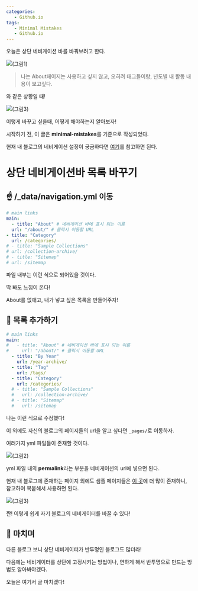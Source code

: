 ```yaml
---
categories: 
   - Github.io
tags:
   - Minimal Mistakes
   - Github.io
---
```


오늘은 상단 네비게이션 바를 바꿔보려고 한다.

![(그림1)](https://github.com/donggi9313/donggi9313.github.io/blob/master/assets/image/20200121/01.jpg?raw=true)

> 나는 About페이지는 사용하고 싶지 않고, 오히려 태그들이랑, 년도별 내 활동 내용이 보고싶다.

와 같은 상황일 때!

![(그림3)](https://github.com/donggi9313/donggi9313.github.io/blob/master/assets/image/20200121/03.jpg?raw=true)

이렇게 바꾸고 싶을때, 어떻게 해야하는지 알아보자!

시작하기 전, 이 글은 **minimal-mistakes**를 기준으로 작성되었다.

현재 내 블로그의 네비게이션 설정이 궁금하다면 [여기](https://github.com/donggi9313/donggi9313.github.io/blob/master/_data/navigation.yml)를 참고하면 된다.

# 상단 네비게이션바 목록 바꾸기

## ☝ /_data/navigation.yml 이동
```yml
# main links
main:
  - title: "About" # 네비게이션 바에 표시 되는 이름
  url: "/about/" # 클릭시 이동할 URL
- title: "Category"
  url: /categories/
# - title: "Sample Collections"
# url: /collection-archive/
# - title: "Sitemap"
# url: /sitemap
```

파일 내부는 이런 식으로 되어있을 것이다.

딱 봐도 느낌이 온다!

About를 없애고, 내가 넣고 싶은 목록을 만들어주자!

## 🤞 목록 추가하기

```yml
# main links
main:
#   - title: "About" # 네비게이션 바에 표시 되는 이름
#     url: "/about/" # 클릭시 이동할 URL
  - title: "By Year"
    url: /year-archive/
  - title: "Tag"
    url: /tags/
  - title: "Category"
    url: /categories/
  # - title: "Sample Collections"
  #   url: /collection-archive/
  # - title: "Sitemap"
  #   url: /sitemap
```

나는 이런 식으로 수정했다!

이 외에도 자신의 블로그의 페이지들의 url을 알고 싶다면 `_pages/`로 이동하자.

여러가지 yml 파일들이 존재할 것이다.

![(그림2)](https://github.com/donggi9313/donggi9313.github.io/blob/master/assets/image/20200121/02.jpg?raw=true)

yml 파일 내의 **permalink**라는 부분을 네비게이션의 url에 넣으면 된다.

현재 내 블로그에 존재하는 페이지 외에도 샘플 페이지들은 [이 곳](https://github.com/mmistakes/minimal-mistakes/tree/master/test/_pages)에 더 많이 존재하니, 참고하여 복붙해서 사용하면 된다.

![(그림3)](https://github.com/donggi9313/donggi9313.github.io/blob/master/assets/image/20200121/03.jpg?raw=true)

짠! 이렇게 쉽게 자기 블로그의 네비게이터를 바꿀 수 있다!

## 🤟 마치며

다른 블로그 보니 상단 네비게이터가 반투명인 블로그도 많더라!

다음에는 네비게이터를 상단에 고정시키는 방법이나, 연하게 해서 반투명으로 만드는 방법도 알아봐야겠다.

오늘은 여기서 글 마치겠다!



